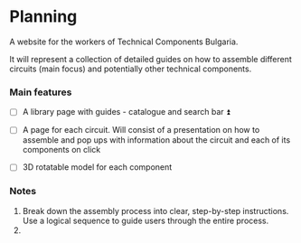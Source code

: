 # Planning

A website for the workers of Technical Components Bulgaria.

It will represent a collection of detailed guides on how to assemble different circuits (main focus) and potentially other technical components.

### Main features
- [ ] A library page with guides - catalogue and search bar ⏫ 

- [ ] A page for each circuit. Will consist of a presentation on how to assemble and pop ups with information about the circuit and each of its components on click

- [ ] 3D rotatable model for each component 


### Notes
1. Break down the assembly process into clear, step-by-step instructions. Use a logical sequence to guide users through the entire process.
2. 
